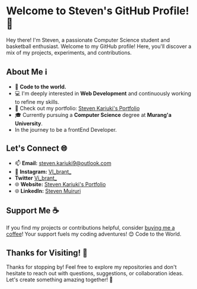 # Welcome to Steven's GitHub Profile! 👋

Hey there! I'm Steven, a passionate Computer Science student and basketball enthusiast. Welcome to my GitHub profile! Here, you'll discover a mix of my projects, experiments, and contributions.

## About Me ℹ️

- 🌟 **Code to the world.**
- 💻 I'm deeply interested in **Web Development** and continuously working to refine my skills.
- 🚀 Check out my portfolio: [Steven Kariuki's Portfolio](https://stevenkariuki.github.io/mysite/)
- 🎓 Currently pursuing a **Computer Science** degree at **Murang'a University**.
-    In the journey to be a frontEnd Developer.

## Let's Connect 🌐

- 📫 **Email:** [steven.kariuki9@outlook.com](mailto:steven.kariuki9@outlook.com)
- 💬 **Instagram:** [VI_brant_](https://instagram.com/VI_brant_)
- **Twitter** [Vi_brant_](.com/Vi_brant_)
- 🌐 **Website:** [Steven Kariuki's Portfolio](https://stevenkariuki.github.io/mysite/)
- 🌐 **LinkedIn:** [Steven Muiruri](https://www.linkedin.com/in/steven-muiruri-11b73a263/)

## Support Me ☕ 

If you find my projects or contributions helpful, consider [buying me a coffee](#)! Your support fuels my coding adventures! 😊
Code to the World.
## Thanks for Visiting! 🙌

Thanks for stopping by! Feel free to explore my repositories and don't hesitate to reach out with questions, suggestions, or collaboration ideas. Let's create something amazing together! 🚀
